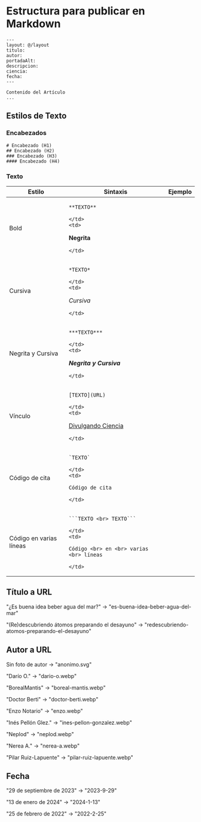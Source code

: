 
# Estructura para publicar en Markdown

```
---
layout: @/layout
titulo:
autor: 
portadaAlt:
descripcion:
ciencia:
fecha:
---

Contenido del Artículo
...
```

## Estilos de Texto
### Encabezados
```
# Encabezado (H1)
## Encabezado (H2)
### Encabezado (H3)
#### Encabezado (H4)
```
### Texto
<table><thead>
  <tr>
    <th>Estilo</th> <th>Sintaxis</th> <th>Ejemplo</th>
  </tr></thead>
<tbody>
  <tr>
    <td>Bold</td>
    <td>
      
`**TEXTO**`

    </td>
    <td>
    
**Negrita**

    </td>
  </tr>
  <tr>
    <td>Cursiva</td>
    <td>
      
`*TEXTO*`

    </td>
    <td>
    
*Cursiva*

    </td>
  </tr>
  <tr>
    <td>Negrita y Cursiva</td>
    <td>
      
`***TEXTO***`

    </td> 
    <td>
    
***Negrita y Cursiva***

    </td>
  </tr>
  <tr>
    <td>Vínculo</td> 
    <td>
      
`[TEXTO](URL)`

    </td> 
    <td>
    
[Divulgando Ciencia](www.divulgandociencia.com)

    </td>
  </tr>
  <tr>
    <td>Código de cita</td> 
    <td>
      
``` `TEXTO` ```

    </td> 
    <td>
    
`Código de cita`

    </td>
  </tr>
  <tr>
    <td>Código en varias líneas</td> 
    <td>
      
` ```TEXTO <br> TEXTO``` `

    </td> 
    <td>
    
```Código <br> en <br> varias <br> líneas```

    </td>
  </tr>
</tbody>
</table>


## Título a URL

"¿Es buena idea beber agua del mar?" $\rightarrow$ "es-buena-idea-beber-agua-del-mar"

"(Re)descubriendo átomos preparando el desayuno" $\rightarrow$ "redescubriendo-atomos-preparando-el-desayuno"

## Autor a URL

Sin foto de autor $\rightarrow$ "anonimo.svg"

"Darío O." $\rightarrow$ "dario-o.webp"

"BorealMantis" $\rightarrow$ "boreal-mantis.webp"

"Doctor Berti" $\rightarrow$ "doctor-berti.webp"

"Enzo Notario" $\rightarrow$ "enzo.webp"

"Inés Pellón Glez." $\rightarrow$ "ines-pellon-gonzalez.webp"

"Neplod" $\rightarrow$ "neplod.webp"

"Nerea A." $\rightarrow$ "nerea-a.webp"

"Pilar Ruiz-Lapuente" $\rightarrow$ "pilar-ruiz-lapuente.webp"

## Fecha

"29 de septiembre de 2023" $\rightarrow$ "2023-9-29"

"13 de enero de 2024" $\rightarrow$ "2024-1-13"

"25 de febrero de 2022" $\rightarrow$ "2022-2-25"
